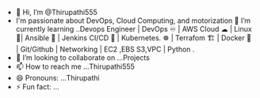 - 👋 Hi, I’m @Thirupathi555
- I'm passionate about DevOps, Cloud Computing, and motorization
🌱 I’m currently learning ..Devops Engineer | DevOps ♾️ | AWS Cloud ☁ | Linux🐧| Ansible 🔐 | Jenkins CI/CD 🚀 | Kubernetes. ☸️ | Terrafom 🏗 | Docker 🐋 | Git/Github | Networking | EC2 ,EBS S3,VPC | Python .
- 💞️ I’m looking to collaborate on ...Projects
- 📫 How to reach me ...Thirupathi555
- 😄 Pronouns: ...Thirupathi
- ⚡ Fun fact: ...



